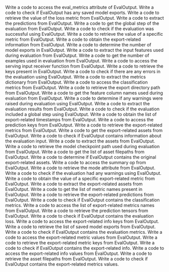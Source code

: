 Write a code to access the eval_metrics attribute of EvalOutput.
Write a code to check if EvalOutput has any saved model exports.
Write a code to retrieve the value of the loss metric from EvalOutput.
Write a code to extract the predictions from EvalOutput.
Write a code to get the global step of the evaluation from EvalOutput.
Write a code to check if the evaluation was successful using EvalOutput.
Write a code to retrieve the value of a specific metric from EvalOutput.
Write a code to obtain the export-related information from EvalOutput.
Write a code to determine the number of model exports in EvalOutput.
Write a code to extract the input features used during evaluation from EvalOutput.
Write a code to get the number of examples used in evaluation from EvalOutput.
Write a code to access the serving input receiver function from EvalOutput.
Write a code to retrieve the keys present in EvalOutput.
Write a code to check if there are any errors in the evaluation using EvalOutput.
Write a code to extract the metrics dictionary from EvalOutput.
Write a code to access the classification metrics from EvalOutput.
Write a code to retrieve the export directory path from EvalOutput.
Write a code to get the feature column names used during evaluation from EvalOutput.
Write a code to determine if any warnings were raised during evaluation using EvalOutput.
Write a code to extract the evaluation results from EvalOutput.
Write a code to check if the evaluation included a global step using EvalOutput.
Write a code to obtain the list of export-related timestamps from EvalOutput.
Write a code to access the prediction keys from EvalOutput.
Write a code to retrieve the export-related metrics from EvalOutput.
Write a code to get the export-related assets from EvalOutput.
Write a code to check if EvalOutput contains information about the evaluation input.
Write a code to extract the assets from EvalOutput.
Write a code to retrieve the model checkpoint path used during evaluation from EvalOutput.
Write a code to get the list of asset filepaths from EvalOutput.
Write a code to determine if EvalOutput contains the original export-related assets.
Write a code to access the summary op from EvalOutput.
Write a code to retrieve the mode attribute from EvalOutput.
Write a code to check if the evaluation had any warnings using EvalOutput.
Write a code to obtain the value of a specific export-related metric from EvalOutput.
Write a code to extract the export-related assets from EvalOutput.
Write a code to get the list of metric names present in EvalOutput.
Write a code to retrieve the export-related predictions from EvalOutput.
Write a code to check if EvalOutput contains the classification metrics.
Write a code to access the list of export-related metrics names from EvalOutput.
Write a code to retrieve the prediction tensors from EvalOutput.
Write a code to check if EvalOutput contains the evaluation loss.
Write a code to access the export-related info keys from EvalOutput.
Write a code to retrieve the list of saved model exports from EvalOutput.
Write a code to check if EvalOutput contains the evaluation metrics.
Write a code to access the export-related metric values from EvalOutput.
Write a code to retrieve the export-related metric keys from EvalOutput.
Write a code to check if EvalOutput contains the export-related info.
Write a code to access the export-related info values from EvalOutput.
Write a code to retrieve the asset filepaths from EvalOutput.
Write a code to check if EvalOutput contains the export-related metrics values.